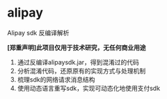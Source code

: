# alipay
Alipay sdk 反编译解析

__[郑重声明]此项目仅用于技术研究，无任何商业用途__

1. 通过反编译alipaysdk.jar，得到混淆过的代码
2. 分析混淆代码，还原原有的实现方式与处理机制
3. 梳理sdk的网络请求消息结构
4. 使用动态语言重写sdk，实现可动态化地使用支付sdk
